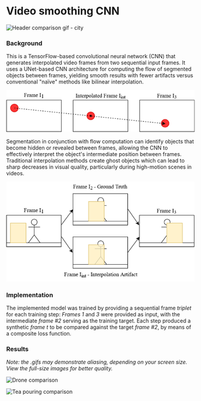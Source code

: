 # Video smoothing CNN

![Header comparison gif - city](/results/city_comparison.gif)

### Background

This is a TensorFlow-based convolutional neural network (CNN) that generates interpolated video frames from two sequential input frames. It uses a UNet-based CNN architecture for computing the flow of segmented objects between frames, yielding smooth results with fewer artifacts versus conventional "naïve" methods like bilinear interpolation.

<img src="https://github.com/cprost/cnn-frame-interpolation/blob/master/images/interp_vector.png" width="550">

Segmentation in conjunction with flow computation can identify objects that become hidden or revealed between frames, allowing the CNN to effectively interpret the object's intermediate position between frames. Traditional interpolation methods create ghost objects which can lead to sharp decreases in visual quality, particularly during high-motion scenes in videos. 

<img src="https://github.com/cprost/cnn-frame-interpolation/blob/master/images/interp_occlude.png" width="550">

### Implementation

The implemented model was trained by providing a sequential frame *triplet* for each training step: *Frames 1* and *3* were provided as input, with the intermediate *frame #2* serving as the training target. Each step produced a synthetic *frame t* to be compared against the target *frame #2*, by means of a composite loss function.

### Results

*Note: the .gifs may demonstrate aliasing, depending on your screen size. View the full-size images for better quality.*

![Drone comparison](/results/drone_comparison.gif)

![Tea pouring comparison](/results/tea_comparison.gif)
